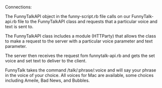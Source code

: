 Connections:

The FunnyTalkAPI object in the funny-script.rb file calls on our FunnyTalk-api.rb file to the FunnyTalkAPI class and requests that a particular voice and text is sent to. 

The FunnyTalkAPI class includes a module (HTTParty) that allows the class to make a request to the server with a particular voice parameter and text parameter.

The server then receives the request fom funnytalk-api.rb and gets the set voice and set text to deliver to the client.

FunnyTalk takes the command /talk/:phrase/:voice and will say your phrase in the voice of your choice.
All voices for Mac are available, some choices including Ameile, Bad News, and Bubbles.